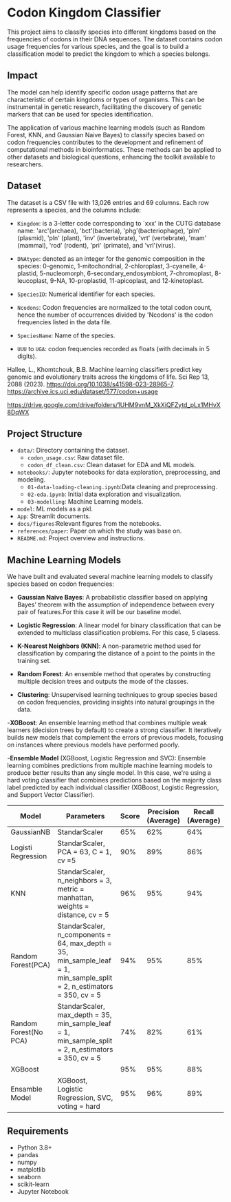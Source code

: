 # Codon Kingdom Classifier

This project aims to classify species into different kingdoms based on the frequencies of codons in their DNA sequences. The dataset contains codon usage frequencies for various species, and the goal is to build a classification model to predict the kingdom to which a species belongs.

## Impact 

The model can help identify specific codon usage patterns that are characteristic of certain kingdoms or types of organisms. This can be instrumental in genetic research, facilitating the discovery of genetic markers that can be used for species identification. 

The application of various machine learning models (such as Random Forest, KNN, and Gaussian Naive Bayes) to classify species based on codon frequencies contributes to the development and refinement of computational methods in bioinformatics. These methods can be applied to other datasets and biological questions, enhancing the toolkit available to researchers.

## Dataset

The dataset is a CSV file with 13,026 entries and 69 columns. Each row represents a species, and the columns include:

- `Kingdom`: is a 3-letter code corresponding to `xxx' in the CUTG database name: 'arc'(archaea), 'bct'(bacteria), 'phg'(bacteriophage), 'plm' (plasmid), 'pln' (plant), 'inv' (invertebrate), 'vrt' (vertebrate), 'mam' (mammal), 'rod' (rodent), 'pri' (primate), and 'vrl'(virus).

- `DNAtype`: denoted as an integer for the genomic composition in the species: 0-genomic, 1-mitochondrial, 2-chloroplast, 3-cyanelle, 4-plastid, 5-nucleomorph, 6-secondary_endosymbiont, 7-chromoplast, 8-leucoplast, 9-NA, 10-proplastid, 11-apicoplast, and 12-kinetoplast.

- `SpeciesID`: Numerical identifier for each species.

- `Ncodons`: Codon frequencies are normalized to the total codon count, hence the number of occurrences divided by 'Ncodons' is the codon frequencies listed in the data file. 

- `SpeciesName`: Name of the species.

- `UUU` to `UGA`: codon frequencies recorded as floats (with decimals in 5 digits).


Hallee, L., Khomtchouk, B.B. Machine learning classifiers predict key genomic and evolutionary traits across the kingdoms of life. Sci Rep 13, 2088 (2023). https://doi.org/10.1038/s41598-023-28965-7.
https://archive.ics.uci.edu/dataset/577/codon+usage

https://drive.google.com/drive/folders/1UHM9vnM_XkXiQFZytd_pLx1MHvX8DqWX

## Project Structure

- `data/`: Directory containing the dataset.
  - `codon_usage.csv`: Raw dataset file.
  - `codon_df_clean.csv`: Clean dataset for EDA and ML models.
- `notebooks/`: Jupyter notebooks for data exploration, preprocessing, and modeling.
  - `01-data-loading-cleaning.ipynb`:Data cleaning and preprocessing.
  - `02-eda.ipynb`: Initial data exploration and visualization.
  - `03-modelling`: Machine Learning models.
- `model`: ML models as a pkl.
- `App`: Streamlit documents. 
- `docs/figures`:Relevant figures from the notebooks.
- `references/paper`: Paper on which the study was base on.
- `README.md`: Project overview and instructions.

## Machine Learning Models
We have built and evaluated several machine learning models to classify species based on codon frequencies:

- **Gaussian Naive Bayes**: A probabilistic classifier based on applying Bayes' theorem with the assumption of independence between every pair of features.For this case it will be our baseline model. 

- **Logistic Regression**: A linear model for binary classification that can be extended to multiclass classification problems. For this case, 5 clasess. 

- **K-Nearest Neighbors (KNN)**: A non-parametric method used for classification by comparing the distance of a point to the points in the training set.

- **Random Forest**: An ensemble method that operates by constructing multiple decision trees and outputs the mode of the classes.

- **Clustering**: Unsupervised learning techniques to group species based on codon frequencies, providing insights into natural groupings in the data.

-**XGBoost**: An ensemble learning method that combines multiple weak learners (decision trees by default) to create a strong classifier. It iteratively builds new models that complement the errors of previous models, focusing on instances where previous models have performed poorly.

-**Ensemble Model** (XGBoost, Logistic Regression and SVC): Ensemble learning combines predictions from multiple machine learning models to produce better results than any single model. In this case, we're using a hard voting classifier that combines predictions based on the majority class label predicted by each individual classifier (XGBoost, Logistic Regression, and Support Vector Classifier).

| Model                 | Parameters                                                                                                               | Score | Precision (Average) | Recall (Average) |
|-----------------------|--------------------------------------------------------------------------------------------------------------------------|-------|---------------------|------------------|
| GaussianNB            | StandarScaler                                                                                                            | 65%   | 62%                 | 64%              |
| Logisti Regression    | StandarScaler, PCA = 63, C = 1, cv =5                                                                                    | 90%   | 89%                 | 86%              |
| KNN                   | StandarScaler, n_neighbors = 3, metric = manhattan, weights = distance, cv = 5                                           | 96%   | 95%                 | 94%              |
| Random Forest(PCA)    | StandarScaler, n_components = 64, max_depth = 35, min_sample_leaf = 1, min_sample_split = 2, n_estimators = 350,  cv = 5 | 94%   | 95%                 | 85%              |
| Random Forest(No PCA) | StandarScaler, max_depth = 35,  min_sample_leaf = 1, min_sample_split = 2, n_estimators = 350,  cv = 5                   | 74%   | 82%                 | 61%              |
| XGBoost               |                                                                                                                          | 95%   | 95%                 | 88%              |
| Ensamble Model        | XGBoost, Logistic Regression, SVC, voting = hard                                                                         | 95%   | 96%                 | 89%              |

## Requirements

- Python 3.8+
- pandas
- numpy
- matplotlib
- seaborn
- scikit-learn
- Jupyter Notebook

